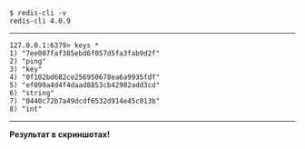 ```
$ redis-cli -v
redis-cli 4.0.9
```
***
```
127.0.0.1:6379> keys *
1) "7ee007faf385ebd6f057d5fa3fab9d2f"
2) "ping"
3) "key"
4) "0f102bd682ce256950678ea6a9935fdf"
5) "ef099a4d4f4daad8853cb42902add3cd"
6) "string"
7) "0440c72b7a49dcdf6532d914e45c013b"
8) "int"
```
***

**Результат в скриншотах!**